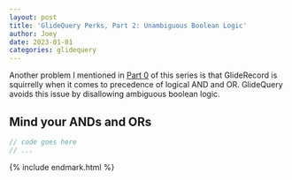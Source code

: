 ```yaml
---
layout: post
title: 'GlideQuery Perks, Part 2: Unambiguous Boolean Logic'
author: Joey
date: 2023-01-01
categories: glidequery
---
```


Another problem I mentioned in [Part 0](/2023/01/30/glidequery-perks-part-0.html) of this series is that GlideRecord is squirrelly when it comes to precedence of logical <abbr>AND</abbr> and <abbr>OR</abbr>. GlideQuery avoids this issue by disallowing ambiguous boolean logic.

## Mind your <abbr>AND</abbr>s and <abbr>OR</abbr>s



~~~ javascript
// code goes here
// ...
~~~





{% include endmark.html %}

